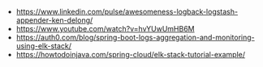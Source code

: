 - https://www.linkedin.com/pulse/awesomeness-logback-logstash-appender-ken-delong/
- https://www.youtube.com/watch?v=hvYUwUmHB6M
- https://auth0.com/blog/spring-boot-logs-aggregation-and-monitoring-using-elk-stack/
- https://howtodoinjava.com/spring-cloud/elk-stack-tutorial-example/